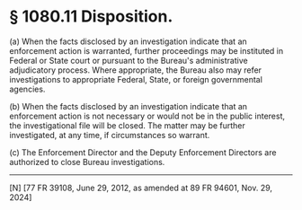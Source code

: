 # § 1080.11   Disposition.

(a) When the facts disclosed by an investigation indicate that an enforcement action is warranted, further proceedings may be instituted in Federal or State court or pursuant to the Bureau's administrative adjudicatory process. Where appropriate, the Bureau also may refer investigations to appropriate Federal, State, or foreign governmental agencies.


(b) When the facts disclosed by an investigation indicate that an enforcement action is not necessary or would not be in the public interest, the investigational file will be closed. The matter may be further investigated, at any time, if circumstances so warrant.


(c) The Enforcement Director and the Deputy Enforcement Directors are authorized to close Bureau investigations.



---

[N] [77 FR 39108, June 29, 2012, as amended at 89 FR 94601, Nov. 29, 2024]














